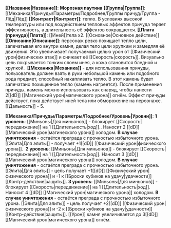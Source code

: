 **[[Название|Название]]**: **Морозная паутина**
**[[Группа|Группа]]**: [[Механика/Причуды/Параметры/Подробнее/Группы причуд/Группа - Лёд|Лёд]] 
**[[Контраст|Контраст]]**: тепло. В условиях высокой температуры или под воздействием тепловых эффектов причуда теряет эффективность, а длительность её эффектов сокращается.
**[[Плата (причуда)|Плата]]**: [[Иней]]тела х2. [[Основное|Основное действие]]
**[[Описание|Описание]]**: персонаж резко похищает тепло цели, запечатывая его внутри камня, делая тело цели хрупким и замедляя её движения. Это увеличивает получаемый целью урон от [[Физический урон|физических атак]] и снижает её [[Скорость|скорость]]. Визуально цель покрывается тонким слоем инея, а кожа становится бледной и хрупкой. 
**[[Механика|Механика]]** - для использования причуды, пользователь должен взять в руки небольшой камень или подобного рода предмет, способный накапливать тепло. В этот камень будет запечатано похищенное тепло (камень нагреется). После применения причуды, камень можно использовать как снаряд, чтобы нанести 2[[dD]] [[Магический урон|магического урона]] огнём. Эффект причуды действует, пока действует иней тела или обморожение на персонаже. [[Дальность]] - 5. 

**[[Механика/Причуды/Параметры/Подробнее/Уровень|Уровни]]**:
**1 уровень**:
[[Миньоны|Для миньонов]] - блокирует [[Скорость|передвижение]] на 1 [[Длительность|ход]].. Наносит 2 [[dD]] [[Магический урон|магического урона]] холодом. **В случае уничтожения** - остаётся преграда с прочностью избыточного урона. 
[[Элита|Для элиты]] - получает +1[[dD]] [[Физический урон|физического урона]]. 
**2 уровень**:
[[Миньоны|Для миньонов]] - блокирует [[Скорость|передвижение]] на 1 [[Длительность|ход]]. Наносит 3 [[dD]] [[Магический урон|магического урона]] холодом. **В случае уничтожения** - остаётся преграда с прочностью избыточного урона. 
[[Элита|Для элиты]] - цель получает +1[[dD]] [[Физический урон|физического урона]] и -1 к [[Броски кубиков на удачу|удачности]] [[Контр-действие|защиты]].
**3 уровень**:
[[Миньоны|Для миньонов]] - блокирует [[Скорость|передвижение]] на 1 [[Длительность|ход]]. Наносит 4 [[dD]] [[Магический урон|магического урона]] холодом. **В случае уничтожения** - остаётся преграда с прочностью избыточного урона. 
[[Элита|Для элиты]] - цель получает +2[[dD]] [[Физический урон|физического урона]] и -2 к [[Броски кубиков на удачу|удачности]] [[Контр-действие|защиты]]. [[Урон]] камня увеличивается до 3[[dD]] [[Магический урон|магического урона]] огнём.